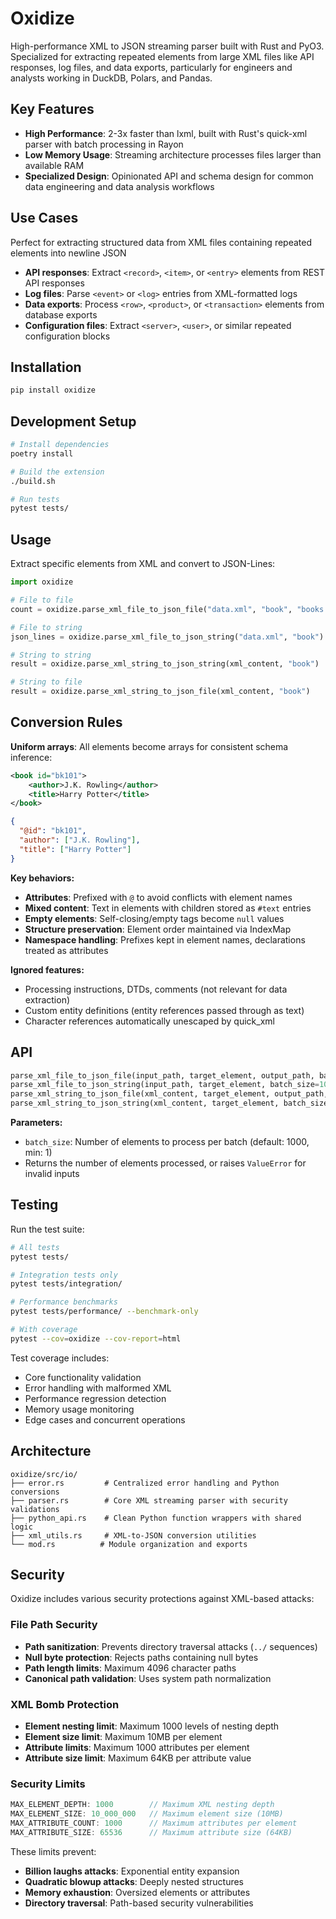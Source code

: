 # Oxidize

High-performance XML to JSON streaming parser built with Rust and PyO3. Specialized for extracting repeated elements from large XML files like API responses, log files, and data exports, particularly for engineers and analysts working in DuckDB, Polars, and Pandas.

## Key Features

- **High Performance**: 2-3x faster than lxml, built with Rust's quick-xml parser with batch processing in Rayon
- **Low Memory Usage**: Streaming architecture processes files larger than available RAM
- **Specialized Design**: Opinionated API and schema design for common data engineering and data analysis workflows

## Use Cases

Perfect for extracting structured data from XML files containing repeated elements into newline JSON
- **API responses**: Extract `<record>`, `<item>`, or `<entry>` elements from REST API responses
- **Log files**: Parse `<event>` or `<log>` entries from XML-formatted logs
- **Data exports**: Process `<row>`, `<product>`, or `<transaction>` elements from database exports
- **Configuration files**: Extract `<server>`, `<user>`, or similar repeated configuration blocks

## Installation

```bash
pip install oxidize
```

## Development Setup

```bash
# Install dependencies
poetry install

# Build the extension
./build.sh

# Run tests
pytest tests/
```

## Usage

Extract specific elements from XML and convert to JSON-Lines:

```python
import oxidize

# File to file
count = oxidize.parse_xml_file_to_json_file("data.xml", "book", "books.json")

# File to string  
json_lines = oxidize.parse_xml_file_to_json_string("data.xml", "book")

# String to string
result = oxidize.parse_xml_string_to_json_string(xml_content, "book")

# String to file
result = oxidize.parse_xml_string_to_json_file(xml_content, "book")
```

## Conversion Rules

**Uniform arrays**: All elements become arrays for consistent schema inference:

```xml
<book id="bk101">
    <author>J.K. Rowling</author>
    <title>Harry Potter</title>
</book>
```

```json
{
  "@id": "bk101",
  "author": ["J.K. Rowling"], 
  "title": ["Harry Potter"]
}
```

**Key behaviors:**
- **Attributes**: Prefixed with `@` to avoid conflicts with element names
- **Mixed content**: Text in elements with children stored as `#text` entries
- **Empty elements**: Self-closing/empty tags become `null` values
- **Structure preservation**: Element order maintained via IndexMap
- **Namespace handling**: Prefixes kept in element names, declarations treated as attributes

**Ignored features:**
- Processing instructions, DTDs, comments (not relevant for data extraction)
- Custom entity definitions (entity references passed through as text)
- Character references automatically unescaped by quick_xml


## API

```python
parse_xml_file_to_json_file(input_path, target_element, output_path, batch_size=1000) -> int
parse_xml_file_to_json_string(input_path, target_element, batch_size=1000) -> str  
parse_xml_string_to_json_file(xml_content, target_element, output_path, batch_size=1000) -> int
parse_xml_string_to_json_string(xml_content, target_element, batch_size=1000) -> str
```

**Parameters:**
- `batch_size`: Number of elements to process per batch (default: 1000, min: 1)
- Returns the number of elements processed, or raises `ValueError` for invalid inputs


## Testing

Run the test suite:

```bash
# All tests
pytest tests/

# Integration tests only  
pytest tests/integration/

# Performance benchmarks
pytest tests/performance/ --benchmark-only

# With coverage
pytest --cov=oxidize --cov-report=html
```

Test coverage includes:
- Core functionality validation
- Error handling with malformed XML
- Performance regression detection
- Memory usage monitoring
- Edge cases and concurrent operations

## Architecture

```
oxidize/src/io/
├── error.rs         # Centralized error handling and Python conversions
├── parser.rs        # Core XML streaming parser with security validations  
├── python_api.rs    # Clean Python function wrappers with shared logic
├── xml_utils.rs     # XML-to-JSON conversion utilities
└── mod.rs          # Module organization and exports
```


## Security

Oxidize includes various security protections against XML-based attacks:

### File Path Security
- **Path sanitization**: Prevents directory traversal attacks (`../` sequences)
- **Null byte protection**: Rejects paths containing null bytes
- **Path length limits**: Maximum 4096 character paths
- **Canonical path validation**: Uses system path normalization

### XML Bomb Protection
- **Element nesting limit**: Maximum 1000 levels of nesting depth
- **Element size limit**: Maximum 10MB per element
- **Attribute limits**: Maximum 1000 attributes per element
- **Attribute size limit**: Maximum 64KB per attribute value

### Security Limits
```rust
MAX_ELEMENT_DEPTH: 1000        // Maximum XML nesting depth
MAX_ELEMENT_SIZE: 10_000_000   // Maximum element size (10MB)
MAX_ATTRIBUTE_COUNT: 1000      // Maximum attributes per element  
MAX_ATTRIBUTE_SIZE: 65536      // Maximum attribute size (64KB)
```

These limits prevent:
- **Billion laughs attacks**: Exponential entity expansion
- **Quadratic blowup attacks**: Deeply nested structures
- **Memory exhaustion**: Oversized elements or attributes
- **Directory traversal**: Path-based security vulnerabilities
